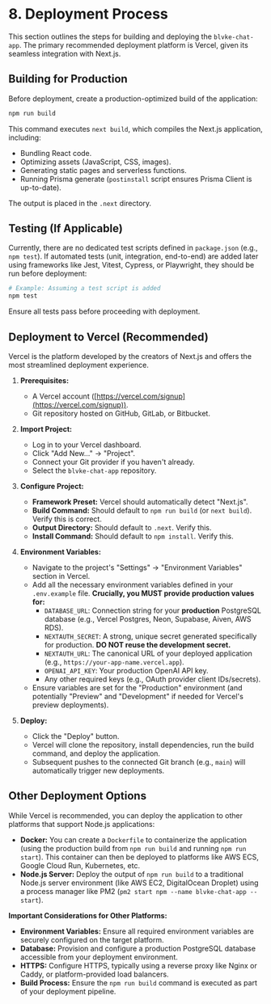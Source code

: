 # 8. Deployment Process

This section outlines the steps for building and deploying the `blvke-chat-app`. The primary recommended deployment platform is Vercel, given its seamless integration with Next.js.

## Building for Production

Before deployment, create a production-optimized build of the application:

```bash
npm run build
```

This command executes `next build`, which compiles the Next.js application, including:
*   Bundling React code.
*   Optimizing assets (JavaScript, CSS, images).
*   Generating static pages and serverless functions.
*   Running Prisma generate (`postinstall` script ensures Prisma Client is up-to-date).

The output is placed in the `.next` directory.

## Testing (If Applicable)

Currently, there are no dedicated test scripts defined in `package.json` (e.g., `npm test`). If automated tests (unit, integration, end-to-end) are added later using frameworks like Jest, Vitest, Cypress, or Playwright, they should be run before deployment:

```bash
# Example: Assuming a test script is added
npm test
```

Ensure all tests pass before proceeding with deployment.

## Deployment to Vercel (Recommended)

Vercel is the platform developed by the creators of Next.js and offers the most streamlined deployment experience.

1.  **Prerequisites:**
    *   A Vercel account ([https://vercel.com/signup](https://vercel.com/signup)).
    *   Git repository hosted on GitHub, GitLab, or Bitbucket.

2.  **Import Project:**
    *   Log in to your Vercel dashboard.
    *   Click "Add New..." -> "Project".
    *   Connect your Git provider if you haven't already.
    *   Select the `blvke-chat-app` repository.

3.  **Configure Project:**
    *   **Framework Preset:** Vercel should automatically detect "Next.js".
    *   **Build Command:** Should default to `npm run build` (or `next build`). Verify this is correct.
    *   **Output Directory:** Should default to `.next`. Verify this.
    *   **Install Command:** Should default to `npm install`. Verify this.

4.  **Environment Variables:**
    *   Navigate to the project's "Settings" -> "Environment Variables" section in Vercel.
    *   Add all the necessary environment variables defined in your `.env.example` file. **Crucially, you MUST provide production values for:**
        *   `DATABASE_URL`: Connection string for your **production** PostgreSQL database (e.g., Vercel Postgres, Neon, Supabase, Aiven, AWS RDS).
        *   `NEXTAUTH_SECRET`: A strong, unique secret generated specifically for production. **DO NOT reuse the development secret.**
        *   `NEXTAUTH_URL`: The canonical URL of your deployed application (e.g., `https://your-app-name.vercel.app`).
        *   `OPENAI_API_KEY`: Your production OpenAI API key.
        *   Any other required keys (e.g., OAuth provider client IDs/secrets).
    *   Ensure variables are set for the "Production" environment (and potentially "Preview" and "Development" if needed for Vercel's preview deployments).

5.  **Deploy:**
    *   Click the "Deploy" button.
    *   Vercel will clone the repository, install dependencies, run the build command, and deploy the application.
    *   Subsequent pushes to the connected Git branch (e.g., `main`) will automatically trigger new deployments.

## Other Deployment Options

While Vercel is recommended, you can deploy the application to other platforms that support Node.js applications:

*   **Docker:** You can create a `Dockerfile` to containerize the application (using the production build from `npm run build` and running `npm run start`). This container can then be deployed to platforms like AWS ECS, Google Cloud Run, Kubernetes, etc.
*   **Node.js Server:** Deploy the output of `npm run build` to a traditional Node.js server environment (like AWS EC2, DigitalOcean Droplet) using a process manager like PM2 (`pm2 start npm --name blvke-chat-app -- start`).

**Important Considerations for Other Platforms:**

*   **Environment Variables:** Ensure all required environment variables are securely configured on the target platform.
*   **Database:** Provision and configure a production PostgreSQL database accessible from your deployment environment.
*   **HTTPS:** Configure HTTPS, typically using a reverse proxy like Nginx or Caddy, or platform-provided load balancers.
*   **Build Process:** Ensure the `npm run build` command is executed as part of your deployment pipeline.